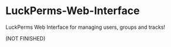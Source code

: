 # LuckPerms-Web-Interface
LuckPerms Web Interface for managing users, groups and tracks!

(NOT FINISHED)
